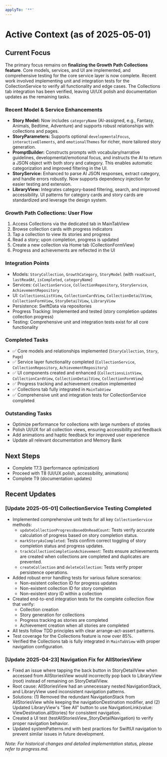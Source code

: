 ```yaml
---
applyTo: '**'
---
```

# Active Context (as of 2025-05-01)

## Current Focus
The primary focus remains on **finalizing the Growth Path Collections feature**. Core models, services, and UI are implemented, and comprehensive testing for the core service layer is now complete. Recent work involved implementing unit and integration tests for the CollectionService to verify all functionality and edge cases. The Collections tab integration has been verified, leaving UI/UX polish and documentation updates as the remaining tasks.

### Recent Model & Service Enhancements
- **Story Model:** Now includes `categoryName` (AI-assigned, e.g., Fantasy, Animals, Bedtime, Adventure) and supports robust relationships with collections and pages.
- **StoryParameters:** Supports optional `developmentalFocus`, `interactiveElements`, and `emotionalThemes` for richer, more tailored story generation.
- **PromptBuilder:** Constructs prompts with vocabulary/narrative guidelines, developmental/emotional focus, and instructs the AI to return a JSON object with both story and category. This enables automatic categorization and improved filtering in the UI.
- **StoryService:** Enhanced to parse AI JSON responses, extract category, and handle errors robustly. Now supports dependency injection for easier testing and extension.
- **LibraryView:** Integrates category-based filtering, search, and improved accessibility. UI patterns for category cards and story cards are standardized and leverage the design system.

### Growth Path Collections: User Flow
1. Access Collections via the dedicated tab in MainTabView
2. Browse collection cards with progress indicators
3. Tap a collection to view its stories and progress
4. Read a story; upon completion, progress is updated
5. Create a new collection via Home tab (CollectionFormView)
6. Progress and achievements are reflected in the UI

### Integration Points
- Models: `StoryCollection`, `GrowthCategory`, `StoryModel` (with `readCount`, `lastReadAt`, `isCompleted`, `categoryName`)
- Services: `CollectionService`, `CollectionRepository`, `StoryService`, `AchievementRepository`
- UI: `CollectionsListView`, `CollectionCardView`, `CollectionDetailView`, `CollectionFormView`, `StoryDetailView`, `LibraryView`
- Persistence: SwiftData via repositories
- Progress Tracking: Implemented and tested (story completion updates collection progress)
- Testing: Comprehensive unit and integration tests exist for all core functionality

### Completed Tasks
- ✅ Core models and relationships implemented (`StoryCollection`, `Story`, `Page`)
- ✅ Service layer functionality completed (`CollectionService`, `CollectionRepository`, `AchievementRepository`)
- ✅ UI components created and enhanced (`CollectionsListView`, `CollectionCardView`, `CollectionDetailView`, `CollectionFormView`)
- ✅ Progress tracking and achievement creation implemented
- ✅ Collections tab fully integrated in `MainTabView`
- ✅ Comprehensive unit and integration tests for CollectionService completed

### Outstanding Tasks
- Optimize performance for collections with large numbers of stories
- Polish UI/UX for all collection views, ensuring accessibility and feedback
- Add animations and haptic feedback for improved user experience
- Update all relevant documentation and Memory Bank

## Next Steps
- Complete T7.3 (performance optimization)
- Proceed with T8 (UI/UX polish, accessibility, animations)
- Complete T9 (documentation updates)

## Recent Updates
### [Update 2025-05-01] CollectionService Testing Completed
- Implemented comprehensive unit tests for all key `CollectionService` methods:
  - `updateCollectionProgressBasedOnReadCount`: Tests verify accurate calculation of progress based on story completion status.
  - `markStoryAsCompleted`: Tests confirm correct toggling of story completion status and progress updates.
  - `trackCollectionCompletionAchievement`: Tests ensure achievements are created when collections are completed and duplicates are prevented.
  - `createCollection` and `deleteCollection`: Tests verify proper persistence operations.
- Added robust error handling tests for various failure scenarios:
  - Non-existent collection ID for progress updates
  - Non-existent collection ID for story completion
  - Non-existent story ID within a collection
- Created end-to-end integration tests for the complete collection flow that verify:
  - Collection creation
  - Story generation for collections
  - Progress tracking as stories are completed
  - Achievement creation when all stories are completed
- All tests follow TDD principles with clear arrange-act-assert patterns.
- Test coverage for the Collections feature is now over 85%.
- Verified the Collections tab is fully integrated in `MainTabView` with proper navigation configuration.

### [Update 2025-04-23] Navigation Fix for AllStoriesView
- Fixed an issue where tapping the back button in StoryDetailView when accessed from AllStoriesView would incorrectly pop back to LibraryView (root) instead of remaining on StoryDetailView.
- Root cause: AllStoriesView had an unnecessary nested NavigationStack, and LibraryView used inconsistent navigation patterns.
- Solutions: (1) Removed the redundant NavigationStack from AllStoriesView while keeping the navigationDestination modifier, and (2) Updated LibraryView's "See All" button to use NavigationLink(value: ViewDestination.allStories) for consistent navigation.
- Created a UI test (testAllStoriesView_StoryDetailNavigation) to verify proper navigation behavior.
- Updated systemPatterns.md with best practices for SwiftUI navigation to prevent similar issues in future development.

*Note: For historical changes and detailed implementation status, please refer to progress.md.*
